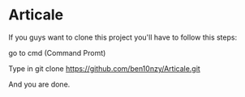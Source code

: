 # Articale






If you guys want to clone this project you'll have to follow this steps:





go to cmd (Command Promt)

Type in git clone https://github.com/ben10nzy/Articale.git


And you are done.
